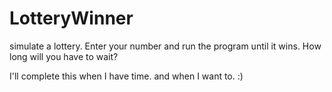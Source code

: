 # LotteryWinner
simulate a lottery. Enter your number and run the program until it wins. How long will you have to wait? 

I'll complete this when I have time. and when I want to. 
:)
